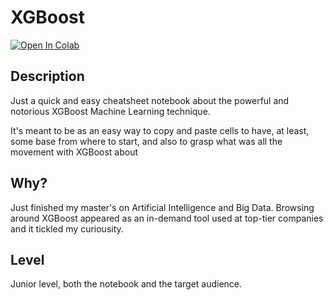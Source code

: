 # XGBoost #

[![Open In Colab](https://colab.research.google.com/assets/colab-badge.svg)](https://colab.research.google.com/github/jofaval/xgboost-cheatsheet/blob/master/notebook.ipynb)

## Description

Just a quick and easy cheatsheet notebook about the powerful and notorious XGBoost Machine Learning technique.

It's meant to be as an easy way to copy and paste cells to have, at least, some base from where to start, and also to grasp what was all the movement with XGBoost about

## Why?

Just finished my master's on Artificial Intelligence and Big Data. Browsing around XGBoost appeared as an in-demand tool used at top-tier companies and it tickled my curiousity.

## Level

Junior level, both the notebook and the target audience.